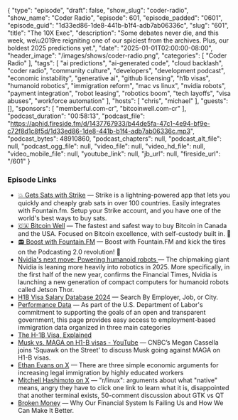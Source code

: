 {
  "type": "episode",
  "draft": false,
  "show_slug": "coder-radio",
  "show_name": "Coder Radio",
  "episode": 601,
  "episode_padded": "0601",
  "episode_guid": "1d33ed86-1de8-441b-b1f4-adb7ab06336c",
  "slug": "601",
  "title": "The 10X Exec",
  "description": "Some debates never die, and this week, we\u2019re reigniting one of our spiciest from the archives. Plus, our boldest 2025 predictions yet.",
  "date": "2025-01-01T02:00:00-08:00",
  "header_image": "/images/shows/coder-radio.png",
  "categories": [
    "Coder Radio"
  ],
  "tags": [
    "ai predictions",
    "ai-generated code",
    "cloud backlash",
    "coder radio",
    "community culture",
    "developers",
    "development podcast",
    "economic instability",
    "generative ai",
    "github licensing",
    "h1b visas",
    "humanoid robotics",
    "immigration reform",
    "mac vs linux",
    "nvidia robots",
    "payment integration",
    "robot leasing",
    "robotics boom",
    "tech layoffs",
    "visa abuses",
    "workforce automation"
  ],
  "hosts": [
    "chris",
    "michael"
  ],
  "guests": [],
  "sponsors": [
    "memberful.com-cr",
    "bitcoinwell.com-cr"
  ],
  "podcast_duration": "00:58:13",
  "podcast_file": "https://aphid.fireside.fm/d/1437767933/b44de5fa-47c1-4e94-bf9e-c72f8d1c8f5d/1d33ed86-1de8-441b-b1f4-adb7ab06336c.mp3",
  "podcast_bytes": 48910860,
  "podcast_chapters": null,
  "podcast_alt_file": null,
  "podcast_ogg_file": null,
  "video_file": null,
  "video_hd_file": null,
  "video_mobile_file": null,
  "youtube_link": null,
  "jb_url": null,
  "fireside_url": "/601"
}


### Episode Links

  * [💥 Gets Sats with Strike](https://strike.me/ "💥 Gets Sats with Strike") — Strike is a lightning-powered app that lets you quickly and cheaply grab sats in over 100 countries. Easily integrates with Fountain.fm. Setup your Strike account, and you have one of the world's best ways to buy sats.
  * [🇨🇦 Bitcoin Well](https://coder.show/bitcoin "🇨🇦  Bitcoin Well") — The fastest and safest way to buy Bitcoin in Canada and the USA. Focused on Bitcoin excellence, with self-custody built in. 🥇
  * [📻 Boost with Fountain.FM](https://fountain.fm/ "📻 Boost with Fountain.FM") — Boost with Fountain.FM and kick the tires on the Podcasting 2.0 revolution! 🚀
  * [Nvidia's next move: Powering humanoid robots ](https://techcrunch.com/2024/12/29/nvidias-next-move-powering-humanoid-robots/ "Nvidia's next move: Powering humanoid robots ") — The chipmaking giant Nvidia is leaning more heavily into robotics in 2025. More specifically, in the first half of the new year, confirms the Financial Times, Nvidia is launching a new generation of compact computers for humanoid robots called Jetson Thor.
  * [H1B Visa Salary Database 2024](https://h1bdata.info/ "H1B Visa Salary Database 2024") — Search By Employer, Job, or City.
  * [Performance Data](https://www.dol.gov/agencies/eta/foreign-labor/performance#dis "Performance Data") — As part of the U.S. Department of Labor's commitment to supporting the goals of an open and transparent government, this page provides easy access to employment-based immigration data organized in three main categories
  * [The H-1B Visa, Explained](https://www.boundless.com/immigration-resources/the-h-1b-visa-explained/ "The H-1B Visa, Explained")
  * [Musk vs. MAGA on H1-B visas - YouTube](https://www.youtube.com/watch?v=ODTElnxHnU4 "Musk vs. MAGA on H1-B visas - YouTube") — CNBC’s Megan Cassella joins 'Squawk on the Street' to discuss Musk going against MAGA on H1-B visas.
  * [Ethan Evans on X](https://x.com/EthanEvansVP/status/1873036572863676803 "Ethan Evans on X") — There are three simple economic arguments for increasing legal immigration by highly educated workers
  * [Mitchell Hashimoto on X](https://x.com/mitchellh/status/1873115717668880554 "Mitchell Hashimoto on X") — "r/linux": arguments about what "native" means, angry they have to click one link to learn what it is, disappointed that another terminal exists, 50-comment discussion about GTK vs QT
  * [Broken Money](https://www.amazon.com/Broken-Money-Financial-System-Failing/dp/B0CNS7NQLD "Broken Money") — Why Our Financial System Is Failing Us and How We Can Make It Better.



